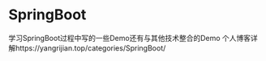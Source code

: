 # SpringBoot
学习SpringBoot过程中写的一些Demo还有与其他技术整合的Demo 
个人博客详解https://yangrijian.top/categories/SpringBoot/
